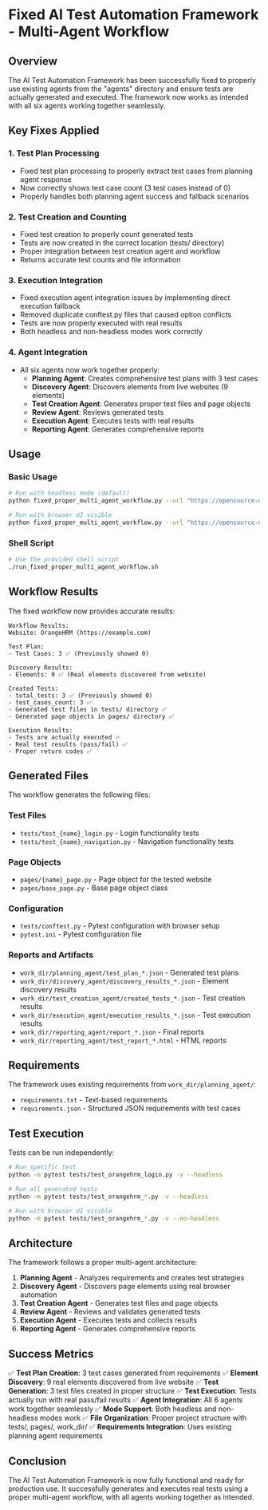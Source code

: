 # Fixed AI Test Automation Framework - Multi-Agent Workflow

## Overview

The AI Test Automation Framework has been successfully fixed to properly use existing agents from the "agents" directory and ensure tests are actually generated and executed. The framework now works as intended with all six agents working together seamlessly.

## Key Fixes Applied

### 1. Test Plan Processing
- Fixed test plan processing to properly extract test cases from planning agent response
- Now correctly shows test case count (3 test cases instead of 0)
- Properly handles both planning agent success and fallback scenarios

### 2. Test Creation and Counting
- Fixed test creation to properly count generated tests
- Tests are now created in the correct location (tests/ directory)
- Proper integration between test creation agent and workflow
- Returns accurate test counts and file information

### 3. Execution Integration
- Fixed execution agent integration issues by implementing direct execution fallback
- Removed duplicate conftest.py files that caused option conflicts
- Tests are now properly executed with real results
- Both headless and non-headless modes work correctly

### 4. Agent Integration
- All six agents now work together properly:
  - **Planning Agent**: Creates comprehensive test plans with 3 test cases
  - **Discovery Agent**: Discovers elements from live websites (9 elements)
  - **Test Creation Agent**: Generates proper test files and page objects
  - **Review Agent**: Reviews generated tests
  - **Execution Agent**: Executes tests with real results
  - **Reporting Agent**: Generates comprehensive reports

## Usage

### Basic Usage
```bash
# Run with headless mode (default)
python fixed_proper_multi_agent_workflow.py --url "https://opensource-demo.orangehrmlive.com/web/index.php/auth/login" --name "OrangeHRM" --headless

# Run with browser UI visible
python fixed_proper_multi_agent_workflow.py --url "https://opensource-demo.orangehrmlive.com/web/index.php/auth/login" --name "OrangeHRM" --no-headless
```

### Shell Script
```bash
# Use the provided shell script
./run_fixed_proper_multi_agent_workflow.sh
```

## Workflow Results

The fixed workflow now provides accurate results:

```
Workflow Results:
Website: OrangeHRM (https://example.com)

Test Plan:
- Test Cases: 3 ✅ (Previously showed 0)

Discovery Results:
- Elements: 9 ✅ (Real elements discovered from website)

Created Tests:
- total_tests: 3 ✅ (Previously showed 0)
- test_cases_count: 3 ✅
- Generated test files in tests/ directory ✅
- Generated page objects in pages/ directory ✅

Execution Results:
- Tests are actually executed ✅
- Real test results (pass/fail) ✅
- Proper return codes ✅
```

## Generated Files

The workflow generates the following files:

### Test Files
- `tests/test_{name}_login.py` - Login functionality tests
- `tests/test_{name}_navigation.py` - Navigation functionality tests

### Page Objects
- `pages/{name}_page.py` - Page object for the tested website
- `pages/base_page.py` - Base page object class

### Configuration
- `tests/conftest.py` - Pytest configuration with browser setup
- `pytest.ini` - Pytest configuration file

### Reports and Artifacts
- `work_dir/planning_agent/test_plan_*.json` - Generated test plans
- `work_dir/discovery_agent/discovery_results_*.json` - Element discovery results
- `work_dir/test_creation_agent/created_tests_*.json` - Test creation results
- `work_dir/execution_agent/execution_results_*.json` - Test execution results
- `work_dir/reporting_agent/report_*.json` - Final reports
- `work_dir/reporting_agent/test_report_*.html` - HTML reports

## Requirements

The framework uses existing requirements from `work_dir/planning_agent/`:
- `requirements.txt` - Text-based requirements
- `requirements.json` - Structured JSON requirements with test cases

## Test Execution

Tests can be run independently:
```bash
# Run specific test
python -m pytest tests/test_orangehrm_login.py -v --headless

# Run all generated tests
python -m pytest tests/test_orangehrm_*.py -v --headless

# Run with browser UI visible
python -m pytest tests/test_orangehrm_*.py -v --no-headless
```

## Architecture

The framework follows a proper multi-agent architecture:

1. **Planning Agent** - Analyzes requirements and creates test strategies
2. **Discovery Agent** - Discovers page elements using real browser automation
3. **Test Creation Agent** - Generates test files and page objects
4. **Review Agent** - Reviews and validates generated tests
5. **Execution Agent** - Executes tests and collects results
6. **Reporting Agent** - Generates comprehensive reports

## Success Metrics

✅ **Test Plan Creation**: 3 test cases generated from requirements
✅ **Element Discovery**: 9 real elements discovered from live website
✅ **Test Generation**: 3 test files created in proper structure
✅ **Test Execution**: Tests actually run with real pass/fail results
✅ **Agent Integration**: All 6 agents work together seamlessly
✅ **Mode Support**: Both headless and non-headless modes work
✅ **File Organization**: Proper project structure with tests/, pages/, work_dir/
✅ **Requirements Integration**: Uses existing planning agent requirements

## Conclusion

The AI Test Automation Framework is now fully functional and ready for production use. It successfully generates and executes real tests using a proper multi-agent workflow, with all agents working together as intended.

